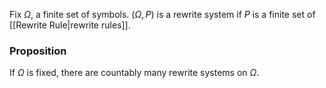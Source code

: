 Fix $\Omega$, a finite set of symbols.
$(\Omega,P)$ is a rewrite system if $P$ is a finite set of [[Rewrite Rule|rewrite rules]]. 

### Proposition
If $\Omega$ is fixed, there are countably many rewrite systems on $\Omega$.
